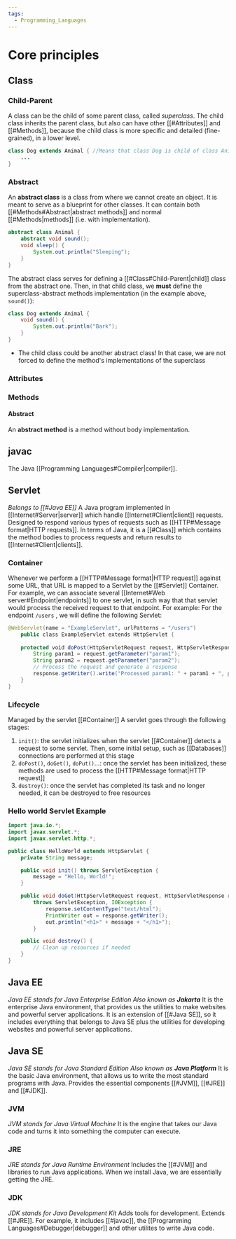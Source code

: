 ```yaml
---
tags:
  - Programming_Languages
---
```

# Core principles
## Class
### Child-Parent
A class can be the child of some parent class, called _superclass_.
The child class inherits the parent class, but also can have other [[#Attributes]] and [[#Methods]], because the child class is more specific and detailed (fine-grained), in a lower level.
```Java
class Dog extends Animal { //Means that class Dog is child of class Animal
	...
}
```
### Abstract
An **abstract class** is a class from where we cannot create an object. It is meant to serve as a blueprint for other classes.
It can contain both [[#Methods#Abstract|abstract methods]] and normal [[#Methods|methods]] (i.e. with implementation).
```Java
abstract class Animal {
	abstract void sound();
	void sleep() {
		System.out.println("Sleeping");
	}
}
```
The abstract class serves for defining a [[#Class#Child-Parent|child]] class from the abstract one. Then, in that child class, we **must** define the superclass-abstract methods implementation (in the example above, `sound()`):
```Java
class Dog extends Animal {
	void sound() {
		System.out.println("Bark");
	}
}
```
- The child class could be another abstract class! In that case, we are not forced to define the method's implementations of the superclass
### Attributes
### Methods
#### Abstract
An **abstract method** is a method without body implementation.


## javac
The Java [[Programming Languages#Compiler|compiler]].
## Servlet
_Belongs to [[#Java EE]]_
A Java program implemented in [[Internet#Server|server]] which handle [[Internet#Client|client]] requests.
Designed to respond various types of requests such as [[HTTP#Message format|HTTP requests]].
In terms of Java, it is a [[#Class]] which contains the method bodies to process requests and return results to [[Internet#Client|clients]].
### Container
Whenever we perform a [[HTTP#Message format|HTTP request]] against some URL, that URL is mapped to a Servlet by the [[#Servlet]] Container.
For example, we can associate several [[Internet#Web server#Endpoint|endpoints]] to one servlet, in such way that that servlet would process the received request to that endpoint.
For example: For the endpoint `/users` , we will define the following Servlet:
```Java
@WebServlet(name = "ExampleServlet", urlPatterns = "/users")
	public class ExampleServlet extends HttpServlet {
	
	protected void doPost(HttpServletRequest request, HttpServletResponse response) throws ServletException, IOException {
		String param1 = request.getParameter("param1");
		String param2 = request.getParameter("param2");
		// Process the request and generate a response
		response.getWriter().write("Processed param1: " + param1 + ", param2: " + param2);
	}
}
```
### Lifecycle
Managed by the servlet [[#Container]]
A servlet goes through the following stages:
1. `init()`: the servlet initializes when the servlet [[#Container]] detects a request to some servlet. Then, some initial setup, such as [[Databases]] connections are performed at this stage
2. `doPost()`, `doGet()`, `doPut()`...: once the servlet has been initialized, these methods are used to process the [[HTTP#Message format|HTTP request]]
3. `destroy()`: once the servlet has completed its task and no longer needed, it can be destroyed to free resources
### Hello world Servlet Example
```Java
import java.io.*;
import javax.servlet.*;
import javax.servlet.http.*;

public class HelloWorld extends HttpServlet {
    private String message;

    public void init() throws ServletException {
        message = "Hello, World!";
    }

    public void doGet(HttpServletRequest request, HttpServletResponse response)
		throws ServletException, IOException {
	        response.setContentType("text/html");
	        PrintWriter out = response.getWriter();
	        out.println("<h1>" + message + "</h1>");
	    }

    public void destroy() {
        // Clean up resources if needed
    }
}
```
## Java EE
_Java EE stands for Java Enterprise Edition_
_Also known as **Jakarta**_
It is the enterprise Java environment, that provides us the utilities to make websites and powerful server applications.
It is an extension of [[#Java SE]], so it includes everything that belongs to Java SE plus the utilities for developing websites and powerful server applications.
## Java SE
_Java SE stands for Java Standard Edition_
_Also known as **Java Platform**_
It is the basic Java environment, that allows us to write the most standard programs with Java. Provides the essential components [[#JVM]], [[#JRE]] and [[#JDK]].
### JVM
_JVM stands for Java Virtual Machine_
It is the engine that takes our Java code and turns it into something the computer can execute.
### JRE
_JRE stands for Java Runtime Environment_
Includes the [[#JVM]] and libraries to run Java applications. When we install Java, we are essentially getting the JRE.
### JDK
_JDK stands for Java Development Kit_
Adds tools for development. Extends [[#JRE]]. For example, it includes [[#javac]], the [[Programming Languages#Debugger|debugger]] and other utilites to write Java code.
